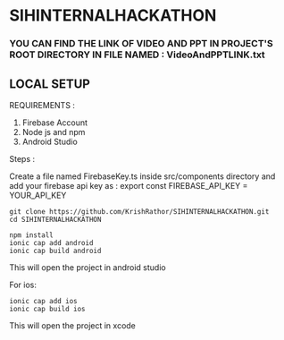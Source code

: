 # SIHINTERNALHACKATHON

### YOU CAN FIND THE LINK OF VIDEO AND PPT IN PROJECT'S ROOT DIRECTORY IN FILE NAMED :  VideoAndPPTLINK.txt

## LOCAL SETUP

REQUIREMENTS : 
1) Firebase Account
2) Node js and npm
3) Android Studio

Steps :

Create a file named FirebaseKey.ts inside src/components directory and add your firebase api key as  : export const FIREBASE_API_KEY = YOUR_API_KEY

```
git clone https://github.com/KrishRathor/SIHINTERNALHACKATHON.git
cd SIHINTERNALHACKATHON
```

```
npm install
ionic cap add android
ionic cap build android
```

This will open the project in android studio

For ios:

```
ionic cap add ios
ionic cap build ios
```

This will open the project in xcode
